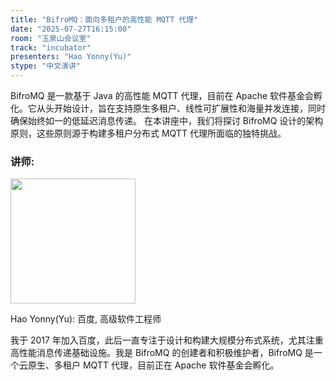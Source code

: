 ```yaml
---
title: "BifroMQ：面向多租户的高性能 MQTT 代理"
date: "2025-07-27T16:15:00"
room: "玉泉山会议室"
track: "incubator"
presenters: "Hao Yonny(Yu)"
stype: "中文演讲"
---
```


BifroMQ 是一款基于 Java 的高性能 MQTT 代理，目前在 Apache 软件基金会孵化。它从头开始设计，旨在支持原生多租户、线性可扩展性和海量并发连接，同时确保始终如一的低延迟消息传递。
在本讲座中，我们将探讨 BifroMQ 设计的架构原则，这些原则源于构建多租户分布式 MQTT 代理所面临的独特挑战。

### 讲师:

<img src="https://sessionize.com/image/0094-400o400o1-RDjUe8M4DMe6r3yxEKKAk7.jpg" width="200" /><br/>

Hao Yonny(Yu): 百度, 高级软件工程师

我于 2017 年加入百度，此后一直专注于设计和构建大规模分布式系统，尤其注重高性能消息传递基础设施。我是 BifroMQ 的创建者和积极维护者，BifroMQ 是一个云原生、多租户 MQTT 代理，目前正在 Apache 软件基金会孵化。
